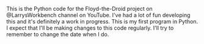 This is the Python code for the Floyd-the-Droid project on @LarrysWorkbench channel on YouTube.
I've had a lot of fun developing this and it's definitely a work in progress. This is my first program in Python.
I expect that I'll be making changes to this code regularly. I'll try to remember to change the date when I do.

